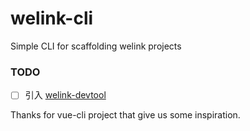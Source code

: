 # welink-cli

Simple CLI for scaffolding welink projects


### TODO

* [ ] 引入 [welink-devtool](https://github.com/jd-smart-fe/welink-devtool/)

Thanks for vue-cli project that give us some inspiration.
